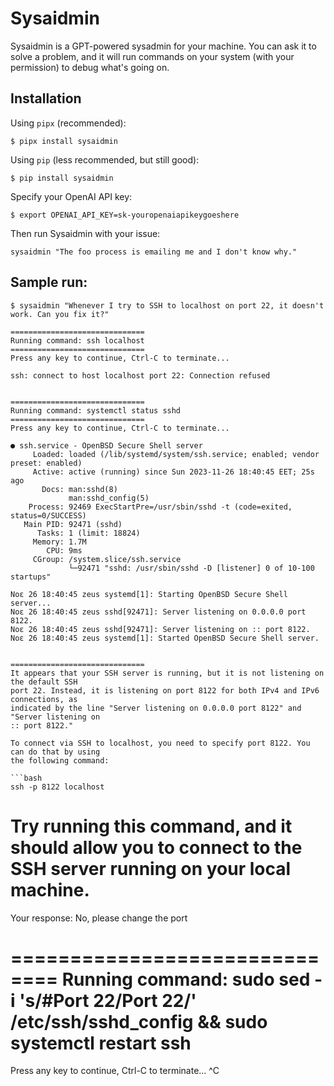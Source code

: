 # Sysaidmin

Sysaidmin is a GPT-powered sysadmin for your machine. You can ask it to solve a problem,
and it will run commands on your system (with your permission) to debug what's going on.


## Installation

Using `pipx` (recommended):

```
$ pipx install sysaidmin
```

Using `pip` (less recommended, but still good):

```
$ pip install sysaidmin
```

Specify your OpenAI API key:

```
$ export OPENAI_API_KEY=sk-youropenaiapikeygoeshere
```

Then run Sysaidmin with your issue:

```
sysaidmin "The foo process is emailing me and I don't know why."
```


## Sample run:

```
$ sysaidmin "Whenever I try to SSH to localhost on port 22, it doesn't work. Can you fix it?"

==============================
Running command: ssh localhost
==============================
Press any key to continue, Ctrl-C to terminate...

ssh: connect to host localhost port 22: Connection refused


==============================
Running command: systemctl status sshd
==============================
Press any key to continue, Ctrl-C to terminate...

● ssh.service - OpenBSD Secure Shell server
     Loaded: loaded (/lib/systemd/system/ssh.service; enabled; vendor preset: enabled)
     Active: active (running) since Sun 2023-11-26 18:40:45 EET; 25s ago
       Docs: man:sshd(8)
             man:sshd_config(5)
    Process: 92469 ExecStartPre=/usr/sbin/sshd -t (code=exited, status=0/SUCCESS)
   Main PID: 92471 (sshd)
      Tasks: 1 (limit: 18824)
     Memory: 1.7M
        CPU: 9ms
     CGroup: /system.slice/ssh.service
             └─92471 "sshd: /usr/sbin/sshd -D [listener] 0 of 10-100 startups"

Νοε 26 18:40:45 zeus systemd[1]: Starting OpenBSD Secure Shell server...
Νοε 26 18:40:45 zeus sshd[92471]: Server listening on 0.0.0.0 port 8122.
Νοε 26 18:40:45 zeus sshd[92471]: Server listening on :: port 8122.
Νοε 26 18:40:45 zeus systemd[1]: Started OpenBSD Secure Shell server.


==============================
It appears that your SSH server is running, but it is not listening on the default SSH
port 22. Instead, it is listening on port 8122 for both IPv4 and IPv6 connections, as
indicated by the line "Server listening on 0.0.0.0 port 8122" and "Server listening on
:: port 8122."

To connect via SSH to localhost, you need to specify port 8122. You can do that by using
the following command:

```bash
ssh -p 8122 localhost
```

Try running this command, and it should allow you to connect to the SSH server running
on your local machine.
==============================

Your response: No, please change the port

==============================
Running command: sudo sed -i 's/#Port 22/Port 22/' /etc/ssh/sshd_config && sudo systemctl restart ssh
==============================
Press any key to continue, Ctrl-C to terminate...
^C
```
